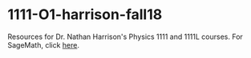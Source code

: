 # 1111-O1-harrison-fall18
Resources for Dr. Nathan Harrison's Physics 1111 and 1111L courses.
For SageMath, click [here](https://ungphysics.github.io/1111-O1-harrison-fall18/).
